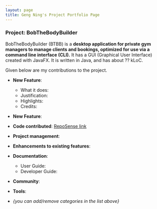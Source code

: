```yaml
---
layout: page
title: Geng Ning's Project Portfolio Page
---
```


### Project: BobTheBodyBuilder

BobTheBodyBuilder (BTBB) is a **desktop application for private gym managers to manage clients and bookings, optimized for use via a command line interface (CLI).**
It has a GUI (Graphical User Interface) created with JavaFX. It is written in Java, and has about ?? kLoC.


Given below are my contributions to the project.

* **New Feature**:
    * What it does:
    * Justification:
    * Highlights:
    * Credits:

* **New Feature**:

* **Code contributed**: [RepoSense link]()

* **Project management**:

* **Enhancements to existing features**:

* **Documentation**:
    * User Guide:
    * Developer Guide:

* **Community**:

* **Tools**:

* _{you can add/remove categories in the list above}_
